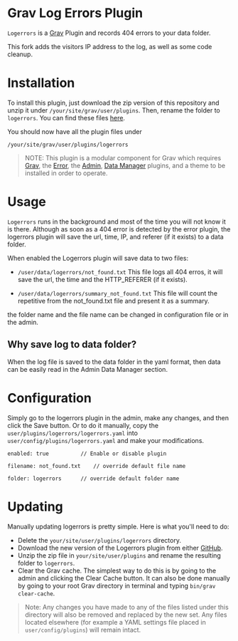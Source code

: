 # Grav Log Errors Plugin

`Logerrors` is a [Grav](http://github.com/getgrav/grav) Plugin and records 404 errors to your data folder.

This fork adds the visitors IP address to the log, as well as some code cleanup.


# Installation

To install this plugin, just download the zip version of this repository and unzip it under `/your/site/grav/user/plugins`. Then, rename the folder to `logerrors`. You can find these files [here](https://github.com/s22-tech/grav-plugin-logerrors).

You should now have all the plugin files under

    /your/site/grav/user/plugins/logerrors

> NOTE: This plugin is a modular component for Grav which requires [Grav](http://github.com/getgrav/grav), the [Error](https://github.com/getgrav/grav-plugin-error), the [Admin](https://github.com/getgrav/grav-plugin-admin), [Data Manager](https://github.com/getgrav/grav-plugin-data-manager) plugins, and a theme to be installed in order to operate.

# Usage

`Logerrors` runs in the background and most of the time you will not know it is there. Although as soon as a 404 error is detected by the error plugin, the logerrors plugin will save the url, time, IP, and referer (if it exists) to a data folder.

When enabled the Logerrors plugin will save data to two files:

- `/user/data/logerrors/not_found.txt`
  This file logs all 404 erros, it will save the url, the time and the HTTP_REFERER (if it exists).

- `/user/data/logerrors/summary_not_found.txt`
  This file will count the repetitive from the not_found.txt file and present it as a summary.

the folder name and the file name can be changed in configuration file or in the admin.

## Why save log to data folder?

When the log file is saved to the data folder in the yaml format, then data can be easily read in the Admin Data Manager section.


# Configuration

Simply go to the logerrors plugin in the admin, make any changes, and then click the Save button.  Or to do it manually, copy the `user/plugins/logerrors/logerrors.yaml` into `user/config/plugins/logerrors.yaml` and make your modifications.

`enabled: true			// Enable or disable plugin`

`filename: not_found.txt	// override default file name`

`folder: logerrors		// override default folder name`


# Updating

Manually updating logerrors is pretty simple. Here is what you'll need to do:

* Delete the `your/site/user/plugins/logerrors` directory.
* Download the new version of the Logerrors plugin from either [GitHub](https://github.com/s22-tech/grav-plugin-logerrors).
* Unzip the zip file in `your/site/user/plugins` and rename the resulting folder to `logerrors`.
* Clear the Grav cache. The simplest way to do this is by going to the admin and clicking the Clear Cache button.  It can also be done manually by going to your root Grav directory in terminal and typing `bin/grav clear-cache`.

> Note: Any changes you have made to any of the files listed under this directory will also be removed and replaced by the new set. Any files located elsewhere (for example a YAML settings file placed in `user/config/plugins`) will remain intact.
